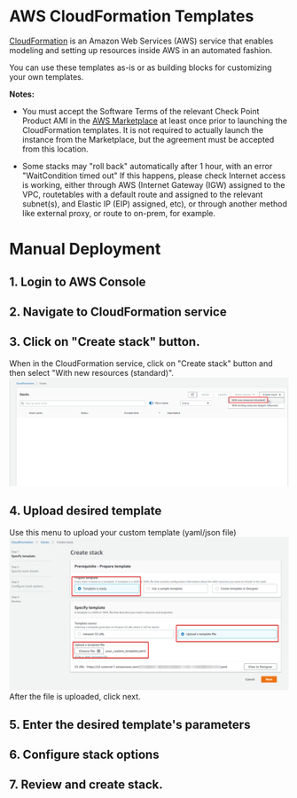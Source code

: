 # AWS CloudFormation Templates

[CloudFormation](https://docs.aws.amazon.com/AWSCloudFormation/latest/UserGuide/Welcome.html) is an Amazon Web Services (AWS) service that enables modeling and setting up resources inside AWS in an automated fashion.


You can use these templates as-is or as building blocks for customizing your own templates.

**Notes:**

* You must accept the Software Terms of the relevant Check Point Product AMI in the [AWS Marketplace](https://aws.amazon.com/marketplace/) at least once prior to launching the CloudFormation templates. It is not required to actually launch the instance from the Marketplace, but the agreement must be accepted from this location.

* Some stacks may "roll back" automatically after 1 hour, with an error "WaitCondition timed out" If this happens, please check Internet access is working, either through AWS (Internet Gateway (IGW) assigned to the VPC, routetables with a default route and assigned to the relevant subnet(s), and Elastic IP (EIP) assigned, etc), or through another method like external proxy, or route to on-prem, for example. 


# Manual Deployment

## 1. Login to AWS Console
## 2. Navigate to CloudFormation service
## 3. Click on "Create stack" button.
When in the CloudFormation service, click on "Create stack" button and then select "With new resources (standard)".  
![Step 1](../images/step1_aws.png)

## 4. Upload desired template
Use this menu to upload your custom template (yaml/json file)
![Step 2](../images/step2_aws.png)
After the file is uploaded, click next.

## 5. Enter the desired template's parameters

## 6. Configure stack options

## 7. Review and create stack.



